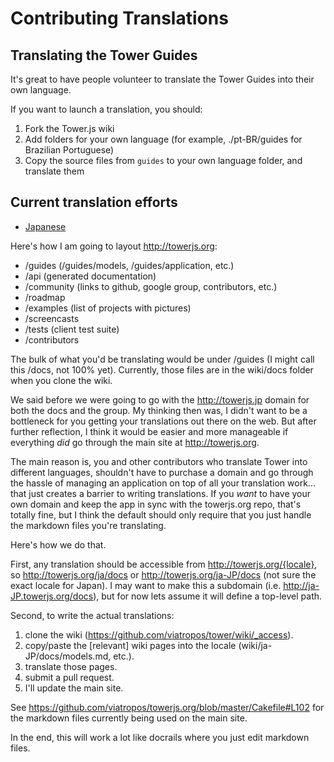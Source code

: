 # Contributing Translations

## Translating the Tower Guides

It's great to have people volunteer to translate the Tower Guides into their own language.

If you want to launch a translation, you should:

1. Fork the Tower.js wiki
2. Add folders for your own language (for example, ./pt-BR/guides for Brazilian Portuguese)
3. Copy the source files from `guides` to your own language folder, and translate them

## Current translation efforts

- [Japanese](https://towerjs.jp)

Here's how I am going to layout http://towerjs.org:

- /guides (/guides/models, /guides/application, etc.)
- /api (generated documentation)
- /community (links to github, google group, contributors, etc.)
- /roadmap
- /examples (list of projects with pictures)
- /screencasts
- /tests (client test suite)
- /contributors

The bulk of what you'd be translating would be under /guides (I might call this /docs, not 100% yet).  Currently, those files are in the wiki/docs folder when you clone the wiki. 

We said before we were going to go with the http://towerjs.jp domain for both the docs and the group.  My thinking then was, I didn't want to be a bottleneck for you getting your translations out there on the web.  But after further reflection, I think it would be easier and more manageable if everything _did_ go through the main site at http://towerjs.org.

The main reason is, you and other contributors who translate Tower into different languages, shouldn't have to purchase a domain and go through the hassle of managing an application on top of all your translation work... that just creates a barrier to writing translations.  If you _want_ to have your own domain and keep the app in sync with the towerjs.org repo, that's totally fine, but I think the default should only require that you just handle the markdown files you're translating.

Here's how we do that.

First, any translation should be accessible from http://towerjs.org/{locale}, so http://towerjs.org/ja/docs or http://towerjs.org/ja-JP/docs (not sure the exact locale for Japan).  I may want to make this a subdomain (i.e. http://ja-JP.towerjs.org/docs), but for now lets assume it will define a top-level path.

Second, to write the actual translations:

1. clone the wiki (https://github.com/viatropos/tower/wiki/_access).
2. copy/paste the [relevant] wiki pages into the locale (wiki/ja-JP/docs/models.md, etc.).
3. translate those pages.
4. submit a pull request.
5. I'll update the main site.

See https://github.com/viatropos/towerjs.org/blob/master/Cakefile#L102 for the markdown files currently being used on the main site.

In the end, this will work a lot like docrails where you just edit markdown files.
